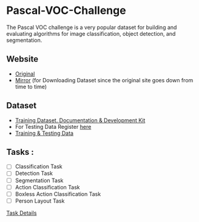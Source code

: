 # Pascal-VOC-Challenge
The Pascal VOC challenge is a very popular dataset for building and evaluating algorithms for image classification, object detection, and segmentation. 

## Website 
* [Original](http://host.robots.ox.ac.uk/pascal/VOC/index.html)
* [Mirror](https://pjreddie.com/projects/pascal-voc-dataset-mirror/) (for Downloading Dataset since the original site goes down from time to time)

## Dataset 
* [Training Dataset. Documentation & Development Kit](http://host.robots.ox.ac.uk/pascal/VOC/voc2012/index.html#devkit)
* For Testing Data Register [here](http://host.robots.ox.ac.uk:8080/)
* [Training & Testing Data](https://www.kaggle.com/utsavk02/pascal-voc)

## Tasks :
- [ ] Classification Task
- [ ] Detection Task
- [ ] Segmentation Task
- [ ] Action Classification Task
- [ ] Boxless Action Classification Task
- [ ] Person Layout Task 

[Task Details](https://pjreddie.com/media/files/VOC2012_doc.pdf)
